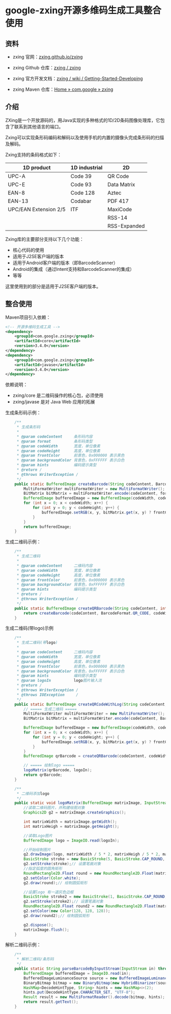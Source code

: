 # google-zxing开源多维码生成工具整合使用

## 资料

- zxing 官网：[zxing.github.io/zxing](https://zxing.github.io/zxing/index.html)

- zxing Github 仓库：[zxing / zxing](https://github.com/zxing/zxing)

- zxing
  官方开发文档：[zxing / wiki / Getting-Started-Developing](https://github.com/zxing/zxing/wiki/Getting-Started-Developing)

- zxing Maven 仓库：[Home » com.google » zxing](https://mvnrepository.com/artifact/com.google.zxing)

## 介绍

ZXing是一个开放源码的，用Java实现的多种格式的1D/2D条码图像处理库，它包含了联系到其他语言的端口。

Zxing可以实现条形码编码和解码以及使用手机的内置的摄像头完成条形码的扫描及解码。

Zxing支持的条码格式如下：

| 1D product            | 1D industrial | 2D           |
| --------------------- | ------------- | ------------ |
| UPC-A                 | Code 39       | QR Code      |
| UPC-E                 | Code 93       | Data Matrix  |
| EAN-8                 | Code 128      | Aztec        |
| EAN-13                | Codabar       | PDF 417      |
| UPC/EAN Extension 2/5 | ITF           | MaxiCode     |
|                       |               | RSS-14       |
|                       |               | RSS-Expanded |

Zxing库的主要部分支持以下几个功能：

- 核心代码的使用
- 适用于J2SE客户端的版本
- 适用于Android客户端的版本（即BarcodeScanner）
- Android的集成（通过Intent支持和BarcodeScanner的集成）
- 等等

这里使用到的部分是适用于J2SE客户端的版本。

## 整合使用

Maven项目引入依赖：

```xml
<!-- 开源多维码生成工具 -->
<dependency>
    <groupId>com.google.zxing</groupId>
    <artifactId>core</artifactId>
    <version>3.4.0</version>
</dependency>
<dependency>
    <groupId>com.google.zxing</groupId>
    <artifactId>javase</artifactId>
    <version>3.4.0</version>
</dependency>
```

依赖说明：

- zxing/core 是二维码操作的核心包，必须使用
- zxing/javase 是对 Java Web 应用的拓展

生成条形码示例：

```java
    /**
     * 生成条形码
     *
     * @param codeContent     条形码内容
     * @param format          条形码类型
     * @param codeWidth       宽度，单位像素
     * @param codeHeight      高度，单位像素
     * @param frontColor      前景色，0x000000 表示黑色
     * @param backgroundColor 背景色，0xFFFFFF 表示白色
     * @param hints           编码提示类型
     * @return /
     * @throws WriterException /
     */
    public static BufferedImage createBarcode(String codeContent, BarcodeFormat format, int codeWidth, int codeHeight, int frontColor, int backgroundColor, Map<EncodeHintType, ?> hints) throws WriterException {
        MultiFormatWriter multiFormatWriter = new MultiFormatWriter();
        BitMatrix bitMatrix = multiFormatWriter.encode(codeContent, format, codeWidth, codeHeight, hints);
        BufferedImage bufferedImage = new BufferedImage(codeWidth, codeHeight, BufferedImage.TYPE_INT_BGR);
        for (int x = 0; x < codeWidth; x++) {
            for (int y = 0; y < codeHeight; y++) {
                bufferedImage.setRGB(x, y, bitMatrix.get(x, y) ? frontColor : backgroundColor);
            }
        }
        return bufferedImage;
    }
```

生成二维码示例：

```java
    /**
     * 生成二维码
     *
     * @param codeContent     二维码内容
     * @param codeWidth       宽度，单位像素
     * @param codeHeight      高度，单位像素
     * @param frontColor      前景色，0x000000 表示黑色
     * @param backgroundColor 背景色，0xFFFFFF 表示白色
     * @param hints           编码提示类型
     * @return /
     * @throws WriterException /
     */
    public static BufferedImage createQRBarcode(String codeContent, int codeWidth, int codeHeight, int frontColor, int backgroundColor, Map<EncodeHintType, ?> hints) throws WriterException {
        return createBarcode(codeContent, BarcodeFormat.QR_CODE, codeWidth, codeHeight, frontColor, backgroundColor, hints);
    }
```

生成二维码(带logo)示例

```java
    /**
     * 生成二维码(带logo)
     *
     * @param codeContent     二维码内容
     * @param codeWidth       宽度，单位像素
     * @param codeHeight      高度，单位像素
     * @param frontColor      前景色，0x000000 表示黑色
     * @param backgroundColor 背景色，0xFFFFFF 表示白色
     * @param hints           编码提示类型
     * @param logoIn          logo图片输入流
     * @return /
     * @throws WriterException /
     * @throws IOException     /
     */
    public static BufferedImage createQRCodeWithLog(String codeContent, int codeWidth, int codeHeight, int frontColor, int backgroundColor, Map<EncodeHintType, ?> hints, InputStream logoIn) throws WriterException, IOException {
        // ===== 生成二维码 =====
        MultiFormatWriter multiFormatWriter = new MultiFormatWriter();
        BitMatrix bitMatrix = multiFormatWriter.encode(codeContent, BarcodeFormat.QR_CODE, codeWidth, codeHeight, hints);

        BufferedImage bufferedImage = new BufferedImage(codeWidth, codeHeight, BufferedImage.TYPE_INT_BGR);
        for (int x = 0; x < codeWidth; x++) {
            for (int y = 0; y < codeHeight; y++) {
                bufferedImage.setRGB(x, y, bitMatrix.get(x, y) ? frontColor : backgroundColor);
            }
        }
        BufferedImage qrBarcode = createQRBarcode(codeContent, codeWidth, codeHeight, frontColor, backgroundColor, hints);

        // ===== 绘制logo =====
        logoMatrix(qrBarcode, logoIn);
        return qrBarcode;
    }

    /**
     * 二维码添加logo
     */
    public static void logoMatrix(BufferedImage matrixImage, InputStream logoIn) throws IOException {
        //读取二维码图片，并构建绘图对象
        Graphics2D g2 = matrixImage.createGraphics();

        int matrixWidth = matrixImage.getWidth();
        int matrixHeigh = matrixImage.getHeight();

        //读取Logo图片
        BufferedImage logo = ImageIO.read(logoIn);

        //开始绘制图片
        g2.drawImage(logo, matrixWidth / 5 * 2, matrixHeigh / 5 * 2, matrixWidth / 5, matrixHeigh / 5, null);//绘制
        BasicStroke stroke = new BasicStroke(5, BasicStroke.CAP_ROUND, BasicStroke.JOIN_ROUND);
        g2.setStroke(stroke);// 设置笔画对象
        //指定弧度的圆角矩形
        RoundRectangle2D.Float round = new RoundRectangle2D.Float(matrixWidth / 5f * 2f, matrixHeigh / 5f * 2f, matrixWidth / 5f, matrixHeigh / 5f, 20, 20);
        g2.setColor(Color.white);
        g2.draw(round);// 绘制圆弧矩形

        //设置logo 有一道灰色边框
        BasicStroke stroke2 = new BasicStroke(1, BasicStroke.CAP_ROUND, BasicStroke.JOIN_ROUND);
        g2.setStroke(stroke2);// 设置笔画对象
        RoundRectangle2D.Float round2 = new RoundRectangle2D.Float(matrixWidth / 5f * 2f + 2f, matrixHeigh / 5f * 2f + 2f, matrixWidth / 5f - 4f, matrixHeigh / 5f - 4f, 20, 20);
        g2.setColor(new Color(128, 128, 128));
        g2.draw(round2);// 绘制圆弧矩形

        g2.dispose();
        matrixImage.flush();
    }
```

解析二维码示例：

```java
    /**
     * 解析二维码/条形码
     */
    public static String parseBarcodeByInputStream(InputStream in) throws IOException, NotFoundException {
        BufferedImage bufferedImage = ImageIO.read(in);
        BufferedImageLuminanceSource source = new BufferedImageLuminanceSource(bufferedImage);
        BinaryBitmap bitmap = new BinaryBitmap(new HybridBinarizer(source));
        HashMap<DecodeHintType, String> hints = new HashMap<>(2);
        hints.put(DecodeHintType.CHARACTER_SET, "UTF-8");
        Result result = new MultiFormatReader().decode(bitmap, hints);
        return result.getText();
    }
```
